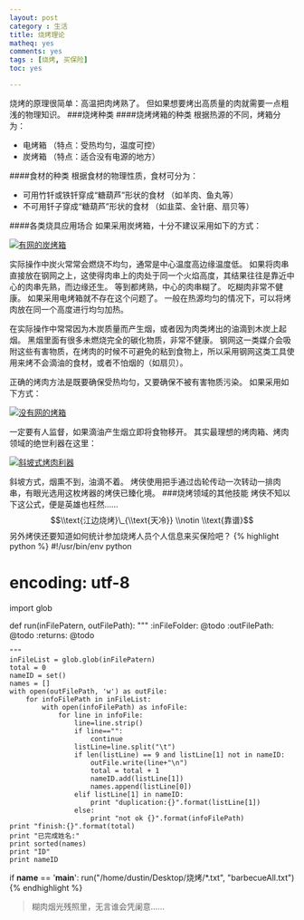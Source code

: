 ```yaml
---
layout: post 
category : 生活
title: 烧烤理论
matheq: yes
comments: yes
tags : [烧烤, 买保险]
toc: yes

---
```

烧烤的原理很简单：高温把肉烤熟了。
但如果想要烤出高质量的肉就需要一点粗浅的物理知识。
###烧烤种类
####烧烤烤箱的种类
根据热源的不同，烤箱分为：

- 电烤箱 （特点：受热均匀，温度可控）
- 炭烤箱 （特点：适合没有电源的地方）

####食材的种类
根据食材的物理性质，食材可分为：

- 可用竹钎或铁钎穿成“糖葫芦”形状的食材 （如羊肉、鱼丸等）
- 不可用钎子穿成“糖葫芦”形状的食材 （如韭菜、金针磨、扇贝等）

####各类烧具应用场合
如果采用炭烤箱，十分不建议采用如下的方式：

<a class="fancybox" rel="gallary1" href="https://2s66lw.bl3301.livefilestore.com/y2pHtEDX6Cw0dcQK1zoGvG-Gqo0c3xxswJzUkx1JZwq_UslrJbQNSoZJ3oGYXssRlySkmoeBZVx2kz0dOPGW3CdcFwBlGASE0EGSu2ytI1hEIs/withNet.jpg" title="有网的炭烤箱">
	<img src="https://2s66lw.bl3301.livefilestore.com/y2pHtEDX6Cw0dcQK1zoGvG-Gqo0c3xxswJzUkx1JZwq_UslrJbQNSoZJ3oGYXssRlySkmoeBZVx2kz0dOPGW3CdcFwBlGASE0EGSu2ytI1hEIs/withNet.jpg" alt="有网的炭烤箱" />
</a>

实际操作中炭火常常会燃烧不均匀，通常是中心温度高边缘温度低。
如果将肉串直接放在钢网之上，这使得肉串上的肉处于同一个火焰高度，其结果往往是靠近中心的肉串先熟，而边缘还生。
等到都烤熟，中心的肉串糊了。
吃糊肉非常不健康。
如果采用电烤箱就不存在这个问题了。
一般在热源均匀的情况下，可以将烤肉放在同一个高度进行均匀加热。

在实际操作中常常因为木炭质量而产生烟，或者因为肉类烤出的油滴到木炭上起烟。
黑烟里面有很多未燃烧完全的碳化物质，非常不健康。
钢网这一类媒介会吸附这些有害物质，在烤肉的时候不可避免的粘到食物上，所以采用钢网这类工具使用来烤不会滴油的食材，或者不怕烟的（如扇贝）。

正确的烤肉方法是既要确保受热均匀，又要确保不被有害物质污染。
如果采用如下方式：

<a class="fancybox" rel="gallary1" href="https://2s66lw.bl3301.livefilestore.com/y2pOYNHJFLjVFV4dfRJ_mp0JB2rGNWwdzV-aIoWWxEOnvrtHh4znhq2NBqhw2wX2LK30GXmeVDDiYN77U_KL6nuUWBbH9s47REwlLtmEPsLWHQ/withoutNet.jpg" title="没有网的烤箱">
	<img src="https://2s66lw.bl3301.livefilestore.com/y2pOYNHJFLjVFV4dfRJ_mp0JB2rGNWwdzV-aIoWWxEOnvrtHh4znhq2NBqhw2wX2LK30GXmeVDDiYN77U_KL6nuUWBbH9s47REwlLtmEPsLWHQ/withoutNet.jpg" alt="没有网的烤箱"/>
</a>

一定要有人监督，如果滴油产生烟立即将食物移开。
其实最理想的烤肉箱、烤肉领域的绝世利器在这里：

<a class="fancybox" rel="gallary1" href="https://2s66lw.bl3301.livefilestore.com/y2p6vmATkcv9vAAREFqp-07OMxFbi_8i2_pNuYFCLl52v_72AwNxtPusLL9eFe0i_I03BL--P2b_YD2Z9R6UDg6WwkSOXPovFKAw-aQEy7wFc0/incline.jpg" title="斜坡式烤肉利器">
	<img src="https://2s66lw.bl3301.livefilestore.com/y2p6vmATkcv9vAAREFqp-07OMxFbi_8i2_pNuYFCLl52v_72AwNxtPusLL9eFe0i_I03BL--P2b_YD2Z9R6UDg6WwkSOXPovFKAw-aQEy7wFc0/incline.jpg" alt="斜坡式烤肉利器"/>
</a>

斜坡方式，烟熏不到，油滴不着。
烤侠使用把手通过齿轮传动一次转动一排肉串，有眼光选用这枚烤器的烤侠已臻化境。
###烧烤领域的其他技能
烤侠不知以下这公式，便是英雄也枉然……
$$\\text{江边烧烤}\_{\\text{天冷}} \\notin \\text{靠谱}$$
另外烤侠还要知道如何统计参加烧烤人员个人信息来买保险吧？
{% highlight python %}
#!/usr/bin/env python
# encoding: utf-8

import glob

def run(inFilePatern, outFilePath):
    """
    :inFileFolder: @todo
    :outFilePath: @todo
    :returns: @todo

    """
    inFileList = glob.glob(inFilePatern)
    total = 0
    nameID = set() 
    names = []
    with open(outFilePath, 'w') as outFile:
        for infoFilePath in inFileList:
            with open(infoFilePath) as infoFile:
                for line in infoFile:
                    line=line.strip()
                    if line=="":
                        continue
                    listLine=line.split("\t")
                    if len(listLine) == 9 and listLine[1] not in nameID:
                        outFile.write(line+"\n")
                        total = total + 1
                        nameID.add(listLine[1])
                        names.append(listLine[0])
                    elif listLine[1] in nameID:
                        print "duplication:{}".format(listLine[1])
                    else:
                        print "not ok {}".format(infoFilePath)
    print "finish:{}".format(total)
    print "已完成姓名:"
    print sorted(names)
    print "ID"
    print nameID

if __name__ == '__main__':
    run("/home/dustin/Desktop/烧烤/*.txt", "barbecueAll.txt")
{% endhighlight %}

> 糊肉烟光残照里，无言谁会凭阑意……

